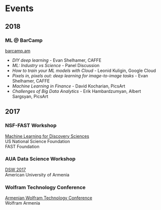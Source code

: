 # Events

## 2018

### ML @ BarCamp
[barcamp.am](http://barcamp.am/)
- *DIY deep learning* - Evan Shelhamer, CAFFE 
- *ML: Industry vs Science* - Panel Discussion
- *How to train your ML models with Cloud* - Leonid Kuligin, Google Cloud
- *Pixels in, pixels out: deep learning for image-to-image tasks* - Evan Shelhamer, CAFFE 
- *Machine Learning in Finance* - David Kocharian, PicsArt 
- *Challenges of Big Data Analytics* - Erik Hambardzumyan, Albert Sargsyan, PicsArt

## 2017

### NSF-FAST Workshop
[Machine Learning for Discovery Sciences](https://www.facebook.com/events/111020619535424/)  
US National Science Foundation  
FAST Foundation  

### AUA Data Science Workshop
[DSW 2017](https://dsw2017.aua.am/)  
American University of Armenia  

### Wolfram Technology Conference
[Armenian Wolfram Technology Conference](https://www.wolfram.com/events/technology-conference-am/2017/)  
Wolfram Armenia

